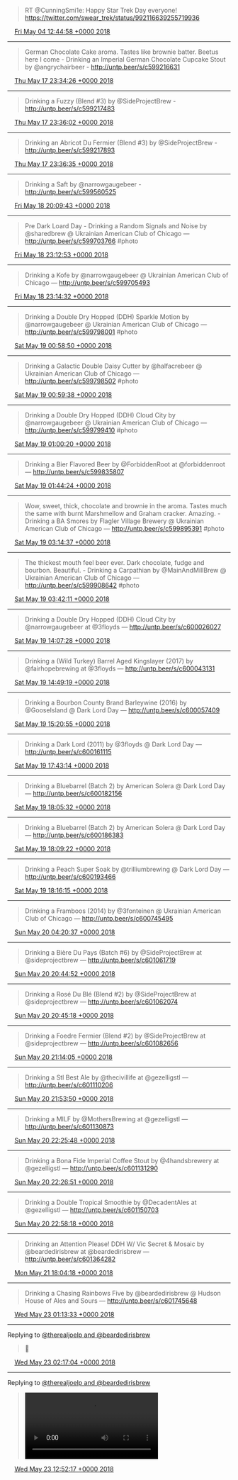 > RT @CunningSmi1e: Happy Star Trek Day everyone! https://twitter.com/swear_trek/status/992116639255719936

<img src="media/tweet.ico" width="12" /> [Fri May 04 12:44:58 +0000 2018](https://twitter.com/nhudson/status/992384590781218816)

----

> German Chocolate Cake aroma. Tastes like brownie batter. Beetus here I come - Drinking an Imperial German Chocolate Cupcake Stout by @angrychairbeer - http://untp.beer/s/c599216631

<img src="media/tweet.ico" width="12" /> [Thu May 17 23:34:26 +0000 2018](https://twitter.com/nhudson/status/997259076718415874)

----

> Drinking a Fuzzy (Blend #3) by @SideProjectBrew - http://untp.beer/s/c599217483

<img src="media/tweet.ico" width="12" /> [Thu May 17 23:36:02 +0000 2018](https://twitter.com/nhudson/status/997259477777760256)

----

> Drinking an Abricot Du Fermier (Blend #3) by @SideProjectBrew - http://untp.beer/s/c599217893

<img src="media/tweet.ico" width="12" /> [Thu May 17 23:36:35 +0000 2018](https://twitter.com/nhudson/status/997259617590824961)

----

> Drinking a Saft by @narrowgaugebeer - http://untp.beer/s/c599560525

<img src="media/tweet.ico" width="12" /> [Fri May 18 20:09:43 +0000 2018](https://twitter.com/nhudson/status/997569944677122050)

----

> Pre Dark Loard Day - Drinking a Random Signals and Noise by @sharedbrew @ Ukrainian American Club of Chicago  — http://untp.beer/s/c599703766 #photo

<img src="media/tweet.ico" width="12" /> [Fri May 18 23:12:53 +0000 2018](https://twitter.com/nhudson/status/997616040619270144)

----

> Drinking a Kofe by @narrowgaugebeer @ Ukrainian American Club of Chicago — http://untp.beer/s/c599705493

<img src="media/tweet.ico" width="12" /> [Fri May 18 23:14:32 +0000 2018](https://twitter.com/nhudson/status/997616454198616065)

----

> Drinking a Double Dry Hopped (DDH) Sparkle Motion by @narrowgaugebeer @ Ukrainian American Club of Chicago — http://untp.beer/s/c599798001 #photo

<img src="media/tweet.ico" width="12" /> [Sat May 19 00:58:50 +0000 2018](https://twitter.com/nhudson/status/997642702966657024)

----

> Drinking a Galactic Double Daisy Cutter by @halfacrebeer @ Ukrainian American Club of Chicago — http://untp.beer/s/c599798502 #photo

<img src="media/tweet.ico" width="12" /> [Sat May 19 00:59:38 +0000 2018](https://twitter.com/nhudson/status/997642902930182144)

----

> Drinking a Double Dry Hopped (DDH) Cloud City  by @narrowgaugebeer @ Ukrainian American Club of Chicago — http://untp.beer/s/c599799410 #photo

<img src="media/tweet.ico" width="12" /> [Sat May 19 01:00:20 +0000 2018](https://twitter.com/nhudson/status/997643081796214784)

----

> Drinking a Bier Flavored Beer by @ForbiddenRoot at @forbiddenroot — http://untp.beer/s/c599835807

<img src="media/tweet.ico" width="12" /> [Sat May 19 01:44:24 +0000 2018](https://twitter.com/nhudson/status/997654171976380416)

----

> Wow, sweet, thick, chocolate and brownie in the aroma. Tastes much the same with burnt Marshmellow and Graham cracker. Amazing. - Drinking a BA Smores by Flagler Village Brewery @ Ukrainian American Club of Chicago  — http://untp.beer/s/c599895391 #photo

<img src="media/tweet.ico" width="12" /> [Sat May 19 03:14:37 +0000 2018](https://twitter.com/nhudson/status/997676876679340033)

----

> The thickest mouth feel beer ever. Dark chocolate, fudge and bourbon. Beautiful. - Drinking a Carpathian by @MainAndMillBrew @ Ukrainian American Club of Chicago  — http://untp.beer/s/c599908642 #photo

<img src="media/tweet.ico" width="12" /> [Sat May 19 03:42:11 +0000 2018](https://twitter.com/nhudson/status/997683811365392389)

----

> Drinking a Double Dry Hopped (DDH) Cloud City  by @narrowgaugebeer at @3floyds — http://untp.beer/s/c600026027

<img src="media/tweet.ico" width="12" /> [Sat May 19 14:07:28 +0000 2018](https://twitter.com/nhudson/status/997841170733641728)

----

> Drinking a (Wild Turkey) Barrel Aged Kingslayer (2017) by @fairhopebrewing at @3floyds — http://untp.beer/s/c600043131

<img src="media/tweet.ico" width="12" /> [Sat May 19 14:49:19 +0000 2018](https://twitter.com/nhudson/status/997851702895276032)

----

> Drinking a Bourbon County Brand Barleywine (2016) by @GooseIsland @ Dark Lord Day — http://untp.beer/s/c600057409

<img src="media/tweet.ico" width="12" /> [Sat May 19 15:20:55 +0000 2018](https://twitter.com/nhudson/status/997859653999583232)

----

> Drinking a Dark Lord (2011) by @3floyds @ Dark Lord Day — http://untp.beer/s/c600161115

<img src="media/tweet.ico" width="12" /> [Sat May 19 17:43:14 +0000 2018](https://twitter.com/nhudson/status/997895467093647360)

----

> Drinking a Bluebarrel (Batch 2) by American Solera @ Dark Lord Day — http://untp.beer/s/c600182156

<img src="media/tweet.ico" width="12" /> [Sat May 19 18:05:32 +0000 2018](https://twitter.com/nhudson/status/997901079219261442)

----

> Drinking a Bluebarrel (Batch 2) by American Solera @ Dark Lord Day — http://untp.beer/s/c600186383

<img src="media/tweet.ico" width="12" /> [Sat May 19 18:09:22 +0000 2018](https://twitter.com/nhudson/status/997902046740217857)

----

> Drinking a Peach Super Soak by @trilliumbrewing @ Dark Lord Day — http://untp.beer/s/c600193466

<img src="media/tweet.ico" width="12" /> [Sat May 19 18:16:15 +0000 2018](https://twitter.com/nhudson/status/997903778883031040)

----

> Drinking a Framboos (2014) by @3fonteinen @ Ukrainian American Club of Chicago — http://untp.beer/s/c600745495

<img src="media/tweet.ico" width="12" /> [Sun May 20 04:20:37 +0000 2018](https://twitter.com/nhudson/status/998055873925844992)

----

> Drinking a Bière Du Pays (Batch #6) by @SideProjectBrew at @sideprojectbrew — http://untp.beer/s/c601061719

<img src="media/tweet.ico" width="12" /> [Sun May 20 20:44:52 +0000 2018](https://twitter.com/nhudson/status/998303568481390593)

----

> Drinking a Rosé Du Blé (Blend #2) by @SideProjectBrew at @sideprojectbrew — http://untp.beer/s/c601062074

<img src="media/tweet.ico" width="12" /> [Sun May 20 20:45:18 +0000 2018](https://twitter.com/nhudson/status/998303677323599872)

----

> Drinking a Foedre Fermier (Blend #2) by @SideProjectBrew at @sideprojectbrew — http://untp.beer/s/c601082656

<img src="media/tweet.ico" width="12" /> [Sun May 20 21:14:05 +0000 2018](https://twitter.com/nhudson/status/998310919204728835)

----

> Drinking a Stl Best Ale by @thecivillife at @gezelligstl — http://untp.beer/s/c601110206

<img src="media/tweet.ico" width="12" /> [Sun May 20 21:53:50 +0000 2018](https://twitter.com/nhudson/status/998320920610648064)

----

> Drinking a MILF by @MothersBrewing at @gezelligstl — http://untp.beer/s/c601130873

<img src="media/tweet.ico" width="12" /> [Sun May 20 22:25:48 +0000 2018](https://twitter.com/nhudson/status/998328969182240768)

----

> Drinking a Bona Fide Imperial Coffee Stout by @4handsbrewery at @gezelligstl — http://untp.beer/s/c601131290

<img src="media/tweet.ico" width="12" /> [Sun May 20 22:26:51 +0000 2018](https://twitter.com/nhudson/status/998329233524101121)

----

> Drinking a Double Tropical Smoothie by @DecadentAles at @gezelligstl — http://untp.beer/s/c601150703

<img src="media/tweet.ico" width="12" /> [Sun May 20 22:58:18 +0000 2018](https://twitter.com/nhudson/status/998337146305105920)

----

> Drinking an Attention Please! DDH W/ Vic Secret &amp; Mosaic by @beardedirisbrew at @beardedirisbrew — http://untp.beer/s/c601364282

<img src="media/tweet.ico" width="12" /> [Mon May 21 18:04:18 +0000 2018](https://twitter.com/nhudson/status/998625547855986688)

----

> Drinking a Chasing Rainbows Five by @beardedirisbrew @ Hudson House of Ales and Sours — http://untp.beer/s/c601745648

<img src="media/tweet.ico" width="12" /> [Wed May 23 01:13:33 +0000 2018](https://twitter.com/nhudson/status/999095958297247744)

----

Replying to [@therealjoelp and @beardedirisbrew](https://twitter.com/therealjoelp/status/999110682330222592)

> 🌈

<img src="media/tweet.ico" width="12" /> [Wed May 23 02:17:04 +0000 2018](https://twitter.com/nhudson/status/999111944752726016)

----

Replying to [@therealjoelp and @beardedirisbrew](https://twitter.com/therealjoelp/status/999117457888555008)

>  
> 
> <video controls><source src="media/999271798553407488-Dd4gZ5VUwAEBaMR.mp4">Your browser does not support the video tag.</video>

<img src="media/tweet.ico" width="12" /> [Wed May 23 12:52:17 +0000 2018](https://twitter.com/nhudson/status/999271798553407488)